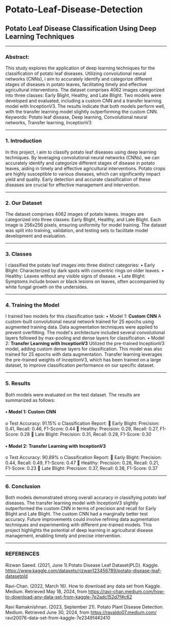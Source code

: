 # Potato-Leaf-Disease-Detection

## Potato Leaf Disease Classification Using Deep Learning Techniques

________________________________________
### Abstract: 
This study explores the application of deep learning techniques for the classification of potato leaf diseases. Utilizing convolutional neural networks (CNNs), i aim to accurately identify and categorize different stages of diseases in potato leaves, facilitating timely and effective agricultural interventions. The dataset comprises 4062 images categorized into three classes: Early Blight, Healthy, and Late Blight. Two models were developed and evaluated, including a custom CNN and a transfer learning model with InceptionV3. The results indicate that both models perform well, with the transfer learning model slightly outperforming the custom CNN.
Keywords: Potato leaf disease, Deep learning, Convolutional neural networks, Transfer learning, InceptionV3
________________________________________
### 1. Introduction
In this project, i aim to classify potato leaf diseases using deep learning techniques. By leveraging convolutional neural networks (CNNs), we can accurately identify and categorize different stages of disease in potato leaves, aiding in timely and effective agricultural interventions. Potato crops are highly susceptible to various diseases, which can significantly impact yield and quality. Early detection and accurate classification of these diseases are crucial for effective management and intervention.
________________________________________
### 2. Our Dataset
The dataset comprises 4062 images of potato leaves. Images are categorized into three classes: Early Blight, Healthy, and Late Blight. Each image is 256x256 pixels, ensuring uniformity for model training. The dataset was split into training, validation, and testing sets to facilitate model development and evaluation.
________________________________________
### 3. Classes
I classified the potato leaf images into three distinct categories:
•	Early Blight: Characterized by dark spots with concentric rings on older leaves.
•	Healthy: Leaves without any visible signs of disease.
•	Late Blight: Symptoms include brown or black lesions on leaves, often accompanied by white fungal growth on the undersides.
________________________________________
### 4. Training the Model
I trained two models for this classification task:
•	Model 1: **Custom CNN** A custom-built convolutional neural network trained for 25 epochs using augmented training data. Data augmentation techniques were applied to prevent overfitting. The model's architecture included several convolutional layers followed by max-pooling and dense layers for classification.
•	Model 2: **Transfer Learning with InceptionV3** Utilized the pre-trained InceptionV3 model, adding custom dense layers for classification. This model was also trained for 25 epochs with data augmentation. Transfer learning leverages the pre-trained weights of InceptionV3, which has been trained on a large dataset, to improve classification performance on our specific dataset.
________________________________________
### 5. Results
Both models were evaluated on the test dataset. The results are summarized as follows:
#### •	Model 1: Custom CNN
o	Test Accuracy: 91.15%
o	Classification Report:
	Early Blight: Precision: 0.41, Recall: 0.46, F1-Score: 0.44
	Healthy: Precision: 0.29, Recall: 0.27, F1-Score: 0.28
	Late Blight: Precision: 0.31, Recall: 0.28, F1-Score: 0.30
#### •	Model 2: Transfer Learning with InceptionV3
o	Test Accuracy: 90.89%
o	Classification Report:
	Early Blight: Precision: 0.44, Recall: 0.49, F1-Score: 0.47
	Healthy: Precision: 0.26, Recall: 0.21, F1-Score: 0.23
	Late Blight: Precision: 0.37, Recall: 0.38, F1-Score: 0.37
________________________________________

### 6. Conclusion
Both models demonstrated strong overall accuracy in classifying potato leaf diseases. The transfer learning model with InceptionV3 slightly outperformed the custom CNN in terms of precision and recall for Early Blight and Late Blight. The custom CNN had a marginally better test accuracy. Future improvements could involve refining data augmentation techniques and experimenting with different pre-trained models. This project highlights the potential of deep learning in agricultural disease management, enabling timely and precise intervention.
________________________________________
### REFERENCES
Rizwan Saeed. (2021, June 1).Potato Disease Leaf Dataset(PLD). Kaggle. https://www.kaggle.com/datasets/rizwan123456789/potato-disease-leaf-datasetpld

Ravi-Chan. (2022, March 16). How to download any data set from Kaggle. Medium. Retrieved May 18, 2024, from https://ravi-chan.medium.com/how-to-download-any-data-set-from-kaggle-7e2adc152d7f#c62

Ravi Ramaknishnan. (2023, September 21). Potato Plant Disease Detection. Medium. Retrieved June 30, 2024, from https://ravaldo07.medium.com/ ravi20076-data-set-from-kaggle-7e234914#2410
